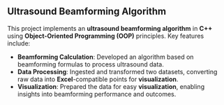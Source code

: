 ## Ultrasound Beamforming Algorithm

This project implements an **ultrasound beamforming algorithm** in **C++** using **Object-Oriented Programming (OOP)** principles. Key features include:

- **Beamforming Calculation**: Developed an algorithm based on beamforming formulas to process ultrasound data.
- **Data Processing**: Ingested and transformed two datasets, converting raw data into **Excel**-compatible points for **visualization**.
- **Visualization**: Prepared the data for easy **visualization**, enabling insights into beamforming performance and outcomes.
